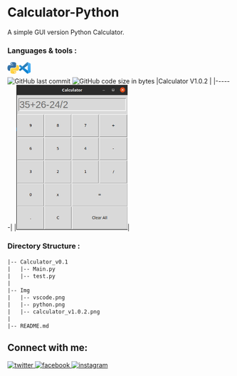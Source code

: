 # Calculator-Python
A simple GUI version Python Calculator.
<br/>
### Languages & tools :
[<img align="left" alt="VS Code" width="26px" src="./Img/python.png">][py]
[<img align="left" alt="python" width="26px" src="./Img/vscode.png">][py]
<br/><br/>
![GitHub last commit](https://img.shields.io/github/last-commit/AbhilashTUofficial/Calculator-Python?color=blue&label=Last%20Commit%3A&style=for-the-badge)
![GitHub code size in bytes](https://img.shields.io/github/languages/code-size/AbhilashTUofficial/Calculator-Python?label=Repo%20Size%3A&style=for-the-badge)
|Calculator V1.0.2 |
|------|
|<img src="./Img/calculator_v1.0.2.png" width="250">|

### Directory Structure :     
    |-- Calculator_v0.1
    |   |-- Main.py
    |   |-- test.py
    |
    |-- Img
    |   |-- vscode.png
    |   |-- python.png
    |   |-- calculator_v1.0.2.png
    |
    |-- README.md

## Connect with me:  
<a href="https://grabify.link/34LU2G" target="_blank">
<img src=https://img.shields.io/badge/twitter-%2300acee.svg?&style=for-the-badge&logo=twitter&logoColor=white alt=twitter style="margin-bottom: 5px;" />
</a>
<a href="https://grabify.link/A9HVHU" target="_blank">
<img src=https://img.shields.io/badge/facebook-%232E87FB.svg?&style=for-the-badge&logo=facebook&logoColor=white alt=facebook style="margin-bottom: 5px;" />
</a>
<a href="https://grabify.link/T0ZFYZ/" target="_blank">
<img src=https://img.shields.io/badge/instagram-%23000000.svg?&style=for-the-badge&logo=instagram&logoColor=white alt=instagram style="margin-bottom: 5px;" />
</a>  
<br/>

[website]: https://abhilashtuofficial.github.io/
[py]: https://github.com/AbhilashTUofficial/Calculator-Python
